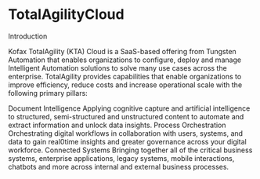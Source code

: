 # TotalAgilityCloud

Introduction

Kofax TotalAgility (KTA) Cloud is a SaaS-based offering from Tungsten Automation that enables organizations to configure, deploy and manage Intelligent Automation solutions to solve many use cases across the enterprise. TotalAgility provides capabilities that enable organizations to improve efficiency, reduce costs and increase operational scale with the following primary pillars:

Document Intelligence
Applying cognitive capture and artificial intelligence to structured, semi-structured and unstructured content to automate and extract information and unlock data insights.
Process Orchestration
Orchestrating digital workflows in collaboration with users, systems, and data to gain real0time insights and greater governance across your digital workforce.
Connected Systems
Bringing together all of the critical business systems, enterprise applications, legacy systems, mobile interactions, chatbots and more across internal and external business processes.
